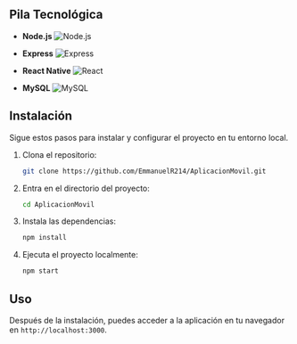 ## Pila Tecnológica


- **Node.js**
  ![Node.js](https://lh3.googleusercontent.com/proxy/ULN9eqCb30WW559cJhquYsjR5GkhIEtt_NW0TRjzmwoX2tMs_FpOUWamTj-isgUwAa9W05VzndBMhBHnVnHiLM0QbA)

- **Express**
  ![Express](https://cdn.iconscout.com/icon/free/png-256/free-express-9-1175170.png)

- **React Native**
  ![React](https://cdn.prod.website-files.com/669eb1086f08fffc3efda56e/66b3adb6328800b9c05ea857_react_native_e0c7e12161.png)

- **MySQL**
  ![MySQL](https://www.mysql.com/common/logos/logo-mysql-170x115.png)



## Instalación
Sigue estos pasos para instalar y configurar el proyecto en tu entorno local.

1. Clona el repositorio:
    ```bash
    git clone https://github.com/EmmanuelR214/AplicacionMovil.git
    ```

2. Entra en el directorio del proyecto:
    ```bash
    cd AplicacionMovil
    ```

3. Instala las dependencias:
    ```bash
    npm install
    ```

4. Ejecuta el proyecto localmente:
    ```bash
    npm start
    ```

## Uso
Después de la instalación, puedes acceder a la aplicación en tu navegador en `http://localhost:3000`.
